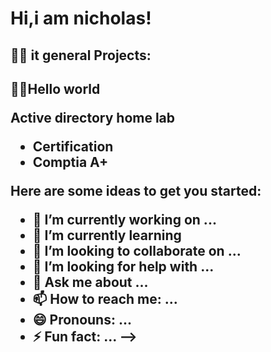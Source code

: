 <h1>Hi,i am nicholas!

<h2>👨‍💻 it general Projects:</h2>
<h2>👨‍💻Hello world 
 
  Active directory home lab   
- Certification
- Comptia A+





Here are some ideas to get you started:

- 🔭 I’m currently working on ...
- 🌱 I’m currently learning 
- 👯 I’m looking to collaborate on ...
- 🤔 I’m looking for help with ...
- 💬 Ask me about ...
- 📫 How to reach me: ...
- 😄 Pronouns: ...
- ⚡ Fun fact: ...
-->
